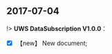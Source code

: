 
##  2017-07-04  

!> **UWS DataSubscription V1.0.0**：  
 
- [x]  【new】 New document;





[^footnote]:这是注释文本